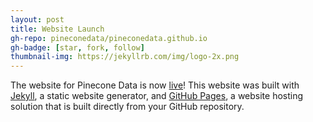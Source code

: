 ```yaml
---
layout: post
title: Website Launch
gh-repo: pineconedata/pineconedata.github.io
gh-badge: [star, fork, follow]
thumbnail-img: https://jekyllrb.com/img/logo-2x.png
---
```


The website for Pinecone Data is now [live](https://pineconedata.github.io)! This website was built with [Jekyll](https://jekyllrb.com/), a static website generator, and [GitHub Pages](https://pages.github.com/), a website hosting solution that is built directly from your GitHub repository. 

<div id="toc"></div>

<div id="sources"></div>